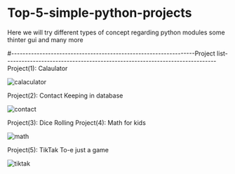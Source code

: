 # Top-5-simple-python-projects
Here we will try different types of concept regarding python modules some thinter gui and many more   



#-----------------------------------------------------------------Project list---------------------------------------------------------------------------
Project(1): Calaulator

![calaculator](https://user-images.githubusercontent.com/61034696/134322727-f2f47a90-a5f3-4d6a-bd12-64c7014a53b4.PNG)

Project(2): Contact Keeping in database

![contact](https://user-images.githubusercontent.com/61034696/134323029-f359e2ba-46ea-40b6-8e44-594543d97386.PNG)

Project(3): Dice Rolling
Project(4): Math for kids

![math](https://user-images.githubusercontent.com/61034696/134323139-71332415-75d7-4701-84b9-d46271b93ce8.PNG)

Project(5): TikTak To-e just a game

![tiktak](https://user-images.githubusercontent.com/61034696/134323196-69f661a9-6b06-4238-a013-1a856e27cdc8.PNG)

